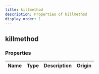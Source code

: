 ```yaml
---
title: killmethod
description: Properties of killmethod
display_order: 1
---
```


## killmethod

### Properties

| Name | Type | Description | Origin |
|------|------|-------------|--------|


